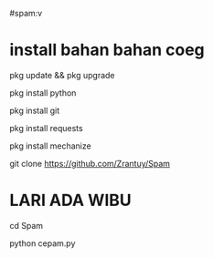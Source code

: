 #spam:v

install bahan bahan coeg
========================
pkg update && pkg upgrade

pkg install python

pkg install git

pkg install requests 

pkg install mechanize

git clone https://github.com/Zrantuy/Spam

LARI ADA WIBU
=============
cd Spam

python cepam.py
